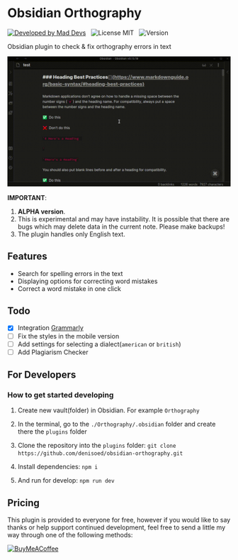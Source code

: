 # Obsidian Orthography

[![Developed by Mad Devs](https://maddevs.io/badge-dark.svg)](https://maddevs.io/)
&nbsp;
![License MIT](https://img.shields.io/github/license/denisoed/obsidian-orthography)
&nbsp;
![Version](https://img.shields.io/github/manifest-json/v/denisoed/obsidian-orthography)
&nbsp;

Obsidian plugin to check & fix orthography errors in text

![Gif](./preview.gif)

**IMPORTANT**:
1. **ALPHA version**.
2. This is experimental and may have instability. It is possible that there are bugs which may delete data in the current note. Please make backups!
3. The plugin handles only English text.

## Features

* Search for spelling errors in the text
* Displaying options for correcting word mistakes
* Correct a word mistake in one click

## Todo
 
- [x] Integration [Grammarly](https://www.grammarly.com)
- [ ] Fix the styles in the mobile version
- [ ] Add settings for selecting a dialect(`american` or `british`)
- [ ] Add Plagiarism Checker

## For Developers

### How to get started developing

1. Create new vault(folder) in Obsidian. For example `Orthography`

2. In the terminal, go to the `./Orthography/.obsidian` folder and create there the `plugins` folder

3. Clone the repository into the `plugins` folder: `git clone https://github.com/denisoed/obsidian-orthography.git`

4. Install dependencies: `npm i`

5. And run for develop: `npm run dev`

## Pricing

This plugin is provided to everyone for free, however if you would like to
say thanks or help support continued development, feel free to send a little
my way through one of the following methods:

[<img src="https://cdn.buymeacoffee.com/buttons/v2/default-yellow.png" alt="BuyMeACoffee" width="100">](https://www.buymeacoffee.com/denisoed)
